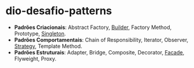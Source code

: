 # dio-desafio-patterns

- **Padrões Criacionais**: Abstract Factory, <u>Builder</u>, Factory Method, Prototype, <u>Singleton</u>.
- **Padrões Comportamentais**: Chain of Responsibility, Iterator, Observer, <u>Strategy</u>, Template Method.
- **Padrões Estruturais**: Adapter, Bridge, Composite, Decorator, <u>Facade</u>, Flyweight, Proxy.